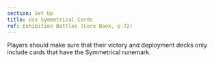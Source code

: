 ```yaml
---
section: Set Up
title: Use Symmetrical Cards
ref: Exhibition Battles (Core Book, p.72)
---
```


Players should make sure that their victory and deployment decks only include cards that have the Symmetrical runemark.